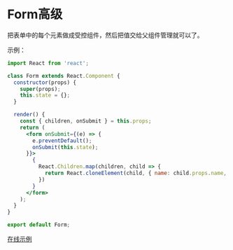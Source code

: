 # Form高级

  把表单中的每个元素做成受控组件，然后把值交给父组件管理就可以了。

  示例：

  ```jsx
  import React from 'react';

  class Form extends React.Component {
    constructor(props) {
      super(props);
      this.state = {};
    }

    render() {
      const { children, onSubmit } = this.props;
      return (
        <form onSubmit={(e) => {
          e.preventDefault();
          onSubmit(this.state);
        }}>
          {
            React.Children.map(children, child => {
              return React.cloneElement(child, { name: child.props.name, onChange: e => this.setState({ [child.props.name]: e.target.value }) })
            })
          }
        </form>
      );
    }
  }

  export default Form;
  ```

  [在线示例](https://codesandbox.io/s/7290r75xk0)